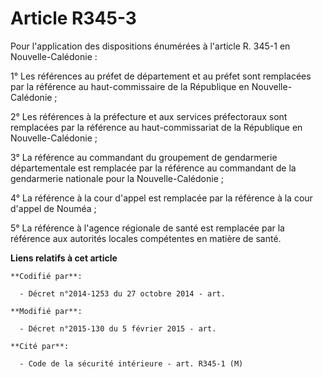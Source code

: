 # Article R345-3

Pour l'application des dispositions énumérées à l'article R. 345-1 en Nouvelle-Calédonie : 

1° Les références au préfet de département et au préfet sont remplacées par la référence au haut-commissaire de la République
en Nouvelle-Calédonie ; 

2° Les références à la préfecture et aux services préfectoraux sont remplacées par la référence au haut-commissariat de la
République en Nouvelle-Calédonie ; 

3° La référence au commandant du groupement de gendarmerie départementale est remplacée par la référence au commandant de la
gendarmerie nationale pour la Nouvelle-Calédonie ; 

4° La référence à la cour d'appel est remplacée par la référence à la cour d'appel de Nouméa ; 

5° La référence à l'agence régionale de santé est remplacée par la référence aux autorités locales compétentes en matière de
santé.

**Liens relatifs à cet article**

	**Codifié par**:

	  - Décret n°2014-1253 du 27 octobre 2014 - art.

	**Modifié par**:

	  - Décret n°2015-130 du 5 février 2015 - art.

	**Cité par**:

	  - Code de la sécurité intérieure - art. R345-1 (M)
